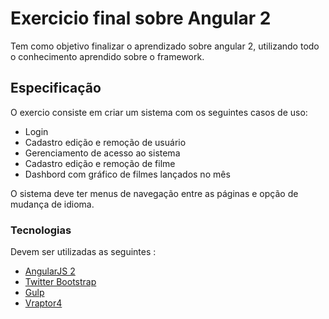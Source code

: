 # Exercicio final sobre Angular 2
Tem como objetivo finalizar o aprendizado sobre angular 2, utilizando todo o conhecimento aprendido sobre o framework.

## Especificação
O exercio consiste em criar um sistema com os seguintes casos de uso:
  - Login
  - Cadastro edição e remoção de usuário
  - Gerenciamento de acesso ao sistema
  - Cadastro edição e remoção de filme
  - Dashbord com gráfico de filmes lançados no mês

O sistema deve ter menus de navegação entre as páginas e opção de mudança de idioma.

### Tecnologias

Devem ser utilizadas as seguintes :

* [AngularJS 2](https://angular.io/)
* [Twitter Bootstrap](http://twitter.github.com/bootstrap/)
* [Gulp](http://gulpjs.com)
* [Vraptor4](http://www.vraptor.org/) 